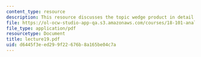```yaml
---
content_type: resource
description: This resource discusses the topic wedge product in detail.
file: https://ol-ocw-studio-app-qa.s3.amazonaws.com/courses/18-101-analysis-ii-fall-2005/d6445f3eed299f22676b8a165be04c7a_lecture19.pdf
file_type: application/pdf
resourcetype: Document
title: lecture19.pdf
uid: d6445f3e-ed29-9f22-676b-8a165be04c7a
---
```

